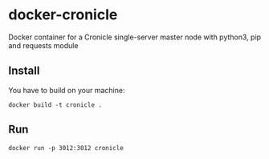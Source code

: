 # docker-cronicle
Docker container for a Cronicle single-server master node with python3, pip and requests module

## Install
You have to build on your machine:
```
docker build -t cronicle .
```
## Run

`docker run -p 3012:3012 cronicle`
